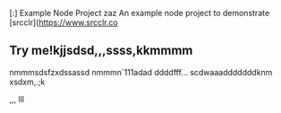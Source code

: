 [:] Example Node Project
zaz
An example node project to demonstrate [srcclr](https://www.srcclr.co
## Try me!kjjsdsd,,,ssss,kkmmmm
nmmmsdsfzxdssassd
nmmmn`111adad
ddddfff...
scdwaaadddddddknm
xsdxm,.;k

,,,
lll
